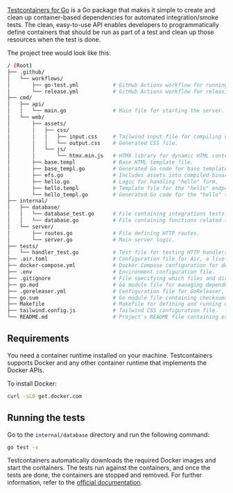 [Testcontainers for Go](https://golang.testcontainers.org/) is a Go package that makes it simple to create and clean up container-based dependencies for automated integration/smoke tests. The clean, easy-to-use API enables developers to programmatically define containers that should be run as part of a test and clean up those resources when the test is done.


The project tree would look like this:
```bash
/ (Root)
├── .github/
│   └── workflows/
│       ├── go-test.yml           # GitHub Actions workflow for running tests.
│       └── release.yml           # GitHub Actions workflow for releasing the application.
├── cmd/
│   ├── api/
│   │   └── main.go               # Main file for starting the server.
│   └── web/
│       ├── assets/
│       │   ├── css/
│       │   │   ├── input.css     # Tailwind input file for compiling output.css with CLI
│       │   │   └── output.css    # Generated CSS file.
│       │   └── js/
│       │       └── htmx.min.js   # HTMX library for dynamic HTML content.
│       ├── base.templ            # Base HTML template file.
│       ├── base_templ.go         # Generated Go code for base template
│       ├── efs.go                # Includes assets into compiled binary.
│       ├── hello.go              # Logic for handling "hello" form.
│       ├── hello.templ           # Template file for the "hello" endpoint.
│       └── hello_templ.go        # Generated Go code for the "hello" template. 
├── internal/
│   ├── database/
│   │   └── database_test.go      # File containing integrations tests for the database operations.
│   │   └── database.go           # File containing functions related to database operations.
│   └── server/
│       ├── routes.go             # File defining HTTP routes.
│       └── server.go             # Main server logic.
├── tests/
│   └── handler_test.go           # Test file for testing HTTP handlers.
├── .air.toml                     # Configuration file for Air, a live-reload utility.
├── docker-compose.yml            # Docker Compose configuration for defining DB config.
├── .env                          # Environment configuration file.
├── .gitignore                    # File specifying which files and directories to ignore in Git.
├── go.mod                        # Go module file for managing dependencies.
├── .goreleaser.yml               # Configuration file for GoReleaser, a tool for building and releasing binaries.
├── go.sum                        # Go module file containing checksums for dependencies.
├── Makefile                      # Makefile for defining and running commands.
├── tailwind.config.js            # Tailwind CSS configuration file.
└── README.md                     # Project's README file containing essential information about the project.
```

## Requirements

You need a container runtime installed on your machine. Testcontainers supports Docker and any other container runtime that implements the Docker APIs.

To install Docker:

```bash
curl -sLO get.docker.com
```

## Running the tests

Go to the `internal/database` directory and run the following command:

```bash
go test -v
```

Testcontainers automatically downloads the required Docker images and start the containers. The tests run against the containers, and once the tests are done, the containers are stopped and removed. For further information, refer to the [official documentation](https://golang.testcontainers.org/).
